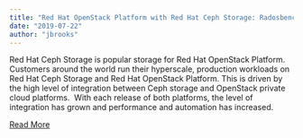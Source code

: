 ```yaml
---
title: "Red Hat OpenStack Platform with Red Hat Ceph Storage: Radosbench baseline performance evaluation"
date: "2019-07-22"
author: "jbrooks"
---
```


Red Hat Ceph Storage is popular storage for Red Hat OpenStack Platform. Customers around the world run their hyperscale, production workloads on Red Hat Ceph Storage and Red Hat OpenStack Platform. This is driven by the high level of integration between Ceph storage and OpenStack private cloud platforms.  With each release of both platforms, the level of integration has grown and performance and automation has increased.

[Read More](https://www.redhat.com/en/blog/red-hat-openstack-platform-red-hat-ceph-storage-radosbench-baseline-performance-evaluation)
